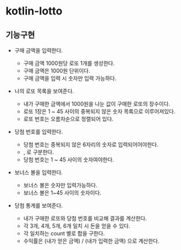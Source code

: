 # kotlin-lotto

## 기능구현 
 - 구매 금액을 입력한다.
    - 구매 금액 1000원당 로또 1개를 생성한다.
    - 구매 금액은 1000원 단위이다.
    - 구매 금액을 입력 시 숫자만 입력 가능하다.
    
- 나의 로또 목록을 보여준다.
    - 내가 구매한 금액에서 1000원을 나눈 값이 구매한 로또의 장수이다.
    - 로또 1장은 1 ~ 45 사이의 중복되지 않은 숫자 목록으로 이루어져있다.
    - 로또 번호는 오름차순으로 정렬되어 있다.

- 당첨 번호를 입력한다.
    - 당첨 번호는 중복되지 않은 6자리의 숫자로 입력되어어야한다.
    - , 로 구분한다.
    - 당첨 번호는 1 ~ 45 사이의 숫자여야한다.
    
- 보너스 볼을 입력한다.
    - 보너스 볼은 숫자만 입력가능하다.
    - 보너스 볼은 1~45 사이의 숫자이다.
    
 - 당첨 통계를 보여준다.
    - 내가 구매한 로또와 당첨 번호를 비교해 결과를 계산한다.
    - 각 3개, 4개, 5개, 6개 일치 시 돈을 얻을 수 있다.
    - 각 일치하는 count 별로 합을 구한다.
    - 수익률은 (내가 얻은 금액) / (내가 입력한 금액) 으로 계산한다.   
        
    